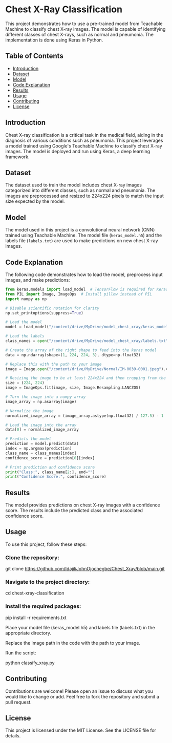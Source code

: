 # Chest X-Ray Classification

This project demonstrates how to use a pre-trained model from Teachable Machine to classify chest X-ray images. The model is capable of identifying different classes of chest X-rays, such as normal and pneumonia. The implementation is done using Keras in Python.

## Table of Contents

- [Introduction](#introduction)
- [Dataset](#dataset)
- [Model](#model)
- [Code Explanation](#code-explanation)
- [Results](#results)
- [Usage](#usage)
- [Contributing](#contributing)
- [License](#license)

## Introduction

Chest X-ray classification is a critical task in the medical field, aiding in the diagnosis of various conditions such as pneumonia. This project leverages a model trained using Google's Teachable Machine to classify chest X-ray images. The model is deployed and run using Keras, a deep learning framework.

## Dataset

The dataset used to train the model includes chest X-ray images categorized into different classes, such as normal and pneumonia. The images are preprocessed and resized to 224x224 pixels to match the input size expected by the model.

## Model

The model used in this project is a convolutional neural network (CNN) trained using Teachable Machine. The model file (`keras_model.h5`) and the labels file (`labels.txt`) are used to make predictions on new chest X-ray images.

## Code Explanation

The following code demonstrates how to load the model, preprocess input images, and make predictions:

```python
from keras.models import load_model  # TensorFlow is required for Keras to work
from PIL import Image, ImageOps  # Install pillow instead of PIL
import numpy as np

# Disable scientific notation for clarity
np.set_printoptions(suppress=True)

# Load the model
model = load_model("/content/drive/MyDrive/model_chest_xray/keras_model.h5", compile=False)

# Load the labels
class_names = open("/content/drive/MyDrive/model_chest_xray/labels.txt", "r").readlines()

# Create the array of the right shape to feed into the keras model
data = np.ndarray(shape=(1, 224, 224, 3), dtype=np.float32)

# Replace this with the path to your image
image = Image.open("/content/drive/MyDrive/Normal/IM-0039-0001.jpeg").convert("RGB")

# Resizing the image to be at least 224x224 and then cropping from the center
size = (224, 224)
image = ImageOps.fit(image, size, Image.Resampling.LANCZOS)

# Turn the image into a numpy array
image_array = np.asarray(image)

# Normalize the image
normalized_image_array = (image_array.astype(np.float32) / 127.5) - 1

# Load the image into the array
data[0] = normalized_image_array

# Predicts the model
prediction = model.predict(data)
index = np.argmax(prediction)
class_name = class_names[index]
confidence_score = prediction[0][index]

# Print prediction and confidence score
print("Class:", class_name[2:], end="")
print("Confidence Score:", confidence_score)
```
## Results

The model provides predictions on chest X-ray images with a confidence score. The results include the predicted class and the associated confidence score.

## Usage

To use this project, follow these steps:

### Clone the repository:

git clone https://github.com/IdajiliJohnOjochegbe/Chest_Xray/blob/main.git

### Navigate to the project directory:

cd chest-xray-classification

### Install the required packages:

pip install -r requirements.txt

Place your model file (keras_model.h5) and labels file (labels.txt) in the appropriate directory.

Replace the image path in the code with the path to your image.

Run the script:

python classify_xray.py

## Contributing

Contributions are welcome! Please open an issue to discuss what you would like to change or add. Feel free to fork the repository and submit a pull request.

## License

This project is licensed under the MIT License. See the LICENSE file for details.
